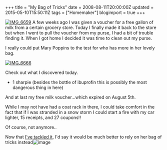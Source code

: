 +++
title = "My Bag of Tricks"
date = 2008-08-11T20:00:00Z
updated = 2015-05-10T15:50:11Z
tags = ["Homemaker"]
blogimport = true 
+++

[![IMG_6659](https://latc.s3.amazonaws.com/wp-content/uploads/2008/08/img-6659-thumb.jpg)](https://latc.s3.amazonaws.com/wp-content/uploads/2008/08/img-6659.jpg) A few weeks ago I was given a voucher for a free gallon of milk from a certain grocery store.  Today I finally made it back to the store but when I went to pull the voucher from my purse, I had a bit of trouble finding it.  When I got home I decided it was time to clean out my purse.

I really could put Mary Poppins to the test for who has more in her lovely bag.

[![IMG_6666](https://latc.s3.amazonaws.com/wp-content/uploads/2008/08/img-6666-thumb1.jpg)](https://latc.s3.amazonaws.com/wp-content/uploads/2008/08/img-66661.jpg)

Check out what I discovered today. 

*   1 sharpie (besides the bottle of ibuprofin this is possibly the most dangerous thing in here)

And at last my free milk voucher...which expired on August 5th.

While I may not have had a coat rack in there, I could take comfort in the fact that if I was stranded in a snow storm I could start a fire with my car lighter, 15 receipts, and 27 coupons!!

Of course, not anymore..

Now that [I've tackled it](http://www.5minutesformom.com/4014/tt-116/), I'd say it would be much better to rely on her bag of tricks instead![![image](https://latc.s3.amazonaws.com/wp-content/uploads/2008/08/image-thumb3.png)](https://latc.s3.amazonaws.com/wp-content/uploads/2008/08/image4.png)
